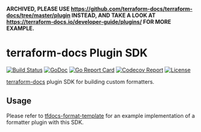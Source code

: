 **ARCHIVED, PLEASE USE https://github.com/terraform-docs/terraform-docs/tree/master/plugin 
INSTEAD, AND TAKE A LOOK AT https://terraform-docs.io/developer-guide/plugins/ FOR MORE
EXAMPLE.**

# terraform-docs Plugin SDK

[![Build Status](https://github.com/terraform-docs/plugin-sdk/workflows/ci/badge.svg)](https://github.com/terraform-docs/plugin-sdk/actions) [![GoDoc](https://pkg.go.dev/badge/github.com/terraform-docs/plugin-sdk)](https://pkg.go.dev/github.com/terraform-docs/plugin-sdk) [![Go Report Card](https://goreportcard.com/badge/github.com/terraform-docs/plugin-sdk)](https://goreportcard.com/report/github.com/terraform-docs/plugin-sdk) [![Codecov Report](https://codecov.io/gh/terraform-docs/plugin-sdk/branch/main/graph/badge.svg)](https://codecov.io/gh/terraform-docs/plugin-sdk) [![License](https://img.shields.io/github/license/terraform-docs/plugin-sdk)](https://github.com/terraform-docs/plugin-sdk/blob/main/LICENSE)

[terraform-docs] plugin SDK for building custom formatters.

## Usage

Please refer to [tfdocs-format-template] for an example implementation of a
formatter plugin with this SDK.

[terraform-docs]: https://github.com/terraform-docs/terraform-docs
[tfdocs-format-template]: https://github.com/terraform-docs/tfdocs-format-template

